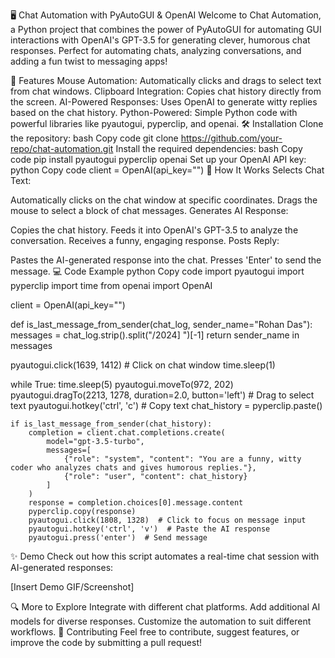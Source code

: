 🖥️ Chat Automation with PyAutoGUI & OpenAI
Welcome to Chat Automation, a Python project that combines the power of PyAutoGUI for automating GUI interactions with OpenAI's GPT-3.5 for generating clever, humorous chat responses. Perfect for automating chats, analyzing conversations, and adding a fun twist to messaging apps!

🚀 Features
Mouse Automation: Automatically clicks and drags to select text from chat windows.
Clipboard Integration: Copies chat history directly from the screen.
AI-Powered Responses: Uses OpenAI to generate witty replies based on the chat history.
Python-Powered: Simple Python code with powerful libraries like pyautogui, pyperclip, and openai.
🛠️ Installation
Clone the repository:
bash
Copy code
git clone https://github.com/your-repo/chat-automation.git
Install the required dependencies: 
bash
Copy code
pip install pyautogui pyperclip openai
Set up your OpenAI API key:
python
Copy code
client = OpenAI(api_key="<Your API Key Here>")
🔧 How It Works
Selects Chat Text:

Automatically clicks on the chat window at specific coordinates.
Drags the mouse to select a block of chat messages.
Generates AI Response:

Copies the chat history.
Feeds it into OpenAI's GPT-3.5 to analyze the conversation.
Receives a funny, engaging response.
Posts Reply:

Pastes the AI-generated response into the chat.
Presses 'Enter' to send the message.
💻 Code Example
python
Copy code
import pyautogui
import pyperclip
import time
from openai import OpenAI

client = OpenAI(api_key="<Your API Key Here>")

def is_last_message_from_sender(chat_log, sender_name="Rohan Das"):
    messages = chat_log.strip().split("/2024] ")[-1]
    return sender_name in messages

pyautogui.click(1639, 1412)  # Click on chat window
time.sleep(1)

while True:
    time.sleep(5)
    pyautogui.moveTo(972, 202)
    pyautogui.dragTo(2213, 1278, duration=2.0, button='left')  # Drag to select text
    pyautogui.hotkey('ctrl', 'c')  # Copy text
    chat_history = pyperclip.paste()
    
    if is_last_message_from_sender(chat_history):
        completion = client.chat.completions.create(
            model="gpt-3.5-turbo",
            messages=[
                {"role": "system", "content": "You are a funny, witty coder who analyzes chats and gives humorous replies."},
                {"role": "user", "content": chat_history}
            ]
        )
        response = completion.choices[0].message.content
        pyperclip.copy(response)
        pyautogui.click(1808, 1328)  # Click to focus on message input
        pyautogui.hotkey('ctrl', 'v')  # Paste the AI response
        pyautogui.press('enter')  # Send message
✨ Demo
Check out how this script automates a real-time chat session with AI-generated responses:

[Insert Demo GIF/Screenshot]

🔍 More to Explore
Integrate with different chat platforms.
Add additional AI models for diverse responses.
Customize the automation to suit different workflows.
🤝 Contributing
Feel free to contribute, suggest features, or improve the code by submitting a pull request!

